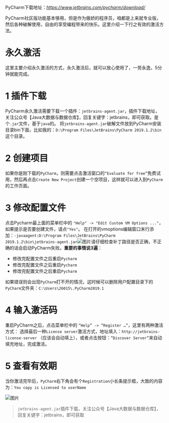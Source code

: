 PyCharm下载地址：*https://www.jetbrains.com/pycharm/download/*

PyCharm社区版功能基本够用，但是作为傲娇的程序员，咱都是上来就专业版，然后各种破解使用，自由的享受编程带来的快乐。这里介绍一下行之有效的激活方法。

# 永久激活

这里主要介绍永久激活的方式，永久激活后，就可以放心使用了，一劳永逸，5分钟就能完成。

# 1 插件下载

PyCharm永久激活需要下载一个插件：`jetbrains-agent.jar`，插件下载地址，关注公众号【Java大数据与数据仓库】，回复关键字：jetbrains，即可获取。是个`.jar`文件，基于`java`的。
将`jetbrains-agent.jar`破解文件放到PyCharm安装目录bin下面，比如我的：`D:\Program Files\JetBrains\PyCharm 2019.1.2\bin`这个目录。

# 2 创建项目

如果你是刚下载的`PyCharm`，则需要点击激活窗口的`“Evaluate for free”`免费试用，然后再点击`Create New Project`创建一个空项目，这样就可以进入到`PyCharm`的工作页面。

# 3 修改配置文件

点击Pycharm最上面的菜单栏中的 `"Help" -> "Edit Custom VM Options ..."`，如果提示是否要创建文件，请点`"Yes"`。
在打开的vmoptions编辑窗口末行添加：`-javaagent:D:\Program Files\JetBrains\PyCharm 2019.1.2\bin\jetbrains-agent.jar`![图片](https://mmbiz.qpic.cn/mmbiz_png/cAoClgx53VuoP8O6QClmFZvCgyY0NLoChsgD7mYsfQM5TL4WCR9usr3NSa35EAAHtazeTFmd3p9Kt15LqeHgow/640?wx_fmt=png&tp=webp&wxfrom=5&wx_lazy=1&wx_co=1)请仔细检查补丁路径是否正确，不正确的话会启动PyCharm失败。**重要的事情说3遍**：

- 修改完配置文件之后重启`Pycharm`
- 修改完配置文件之后重启`Pycharm`
- 修改完配置文件之后重启`Pycharm`



如果错误则会出现`PyCharm`打不开的情况，这时候可以删除用户配置目录下的`PyCharm`文件夹：`C:\Users\26015\.PyCharm2019.1`

# 4 输入激活码

重启PyCharm之后，点击菜单栏中的 `“Help” -> “Register …”`，这里有两种激活方式：
选择最后一种`License server`激活方式，地址填入：`http://jetbrains-license-server` （应该会自动填上），或者点击按钮：`”Discover Server”`来自动填充地址，完成激活。

# 5 查看有效期

当你激活完毕后，`PyCharm`右下角会有个`Registration`小长条提示框，大致的内容为：`You copy is Licensed to userName`

![图片](https://mmbiz.qpic.cn/mmbiz_png/cAoClgx53VuoP8O6QClmFZvCgyY0NLoCAibcV7e5A78WtYoDKGNQ9UDWRvNpJsI5RCeg1knbszicfqzTHsHSCf4w/640?wx_fmt=png&tp=webp&wxfrom=5&wx_lazy=1&wx_co=1)



> `jetbrains-agent.jar`插件下载，关注公众号【Java大数据与数据仓库】，回复关键字：jetbrains，即可获取